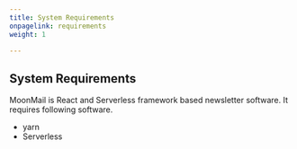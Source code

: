 ```yaml
---
title: System Requirements
onpagelink: requirements
weight: 1

---
```


System Requirements
-------------------

MoonMail is React and Serverless framework based newsletter software. It requires following software.

- yarn
- Serverless
 